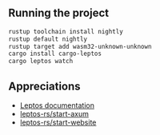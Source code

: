 ## Running the project

```bash
rustup toolchain install nightly
rustup default nightly
rustup target add wasm32-unknown-unknown
cargo install cargo-leptos
cargo leptos watch
```

## Appreciations

- [Leptos documentation](https://leptos-rs.github.io/leptos)
- [leptos-rs/start-axum](https://github.com/leptos-rs/start-axum)
- [leptos-rs/start-website](https://github.com/leptos-rs/leptos-website/)
